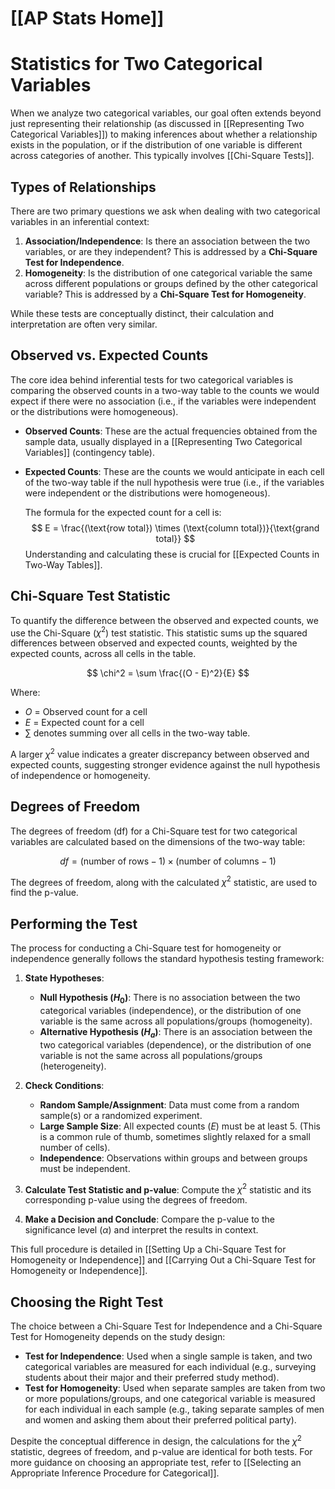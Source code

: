 # [[AP Stats Home]]
# Statistics for Two Categorical Variables

When we analyze two categorical variables, our goal often extends beyond just representing their relationship (as discussed in [[Representing Two Categorical Variables]]) to making inferences about whether a relationship exists in the population, or if the distribution of one variable is different across categories of another. This typically involves [[Chi-Square Tests]].

## Types of Relationships

There are two primary questions we ask when dealing with two categorical variables in an inferential context:

1.  **Association/Independence**: Is there an association between the two variables, or are they independent? This is addressed by a **Chi-Square Test for Independence**.
2.  **Homogeneity**: Is the distribution of one categorical variable the same across different populations or groups defined by the other categorical variable? This is addressed by a **Chi-Square Test for Homogeneity**.

While these tests are conceptually distinct, their calculation and interpretation are often very similar.

## Observed vs. Expected Counts

The core idea behind inferential tests for two categorical variables is comparing the observed counts in a two-way table to the counts we would expect if there were no association (i.e., if the variables were independent or the distributions were homogeneous).

*   **Observed Counts**: These are the actual frequencies obtained from the sample data, usually displayed in a [[Representing Two Categorical Variables]] (contingency table).

*   **Expected Counts**: These are the counts we would anticipate in each cell of the two-way table if the null hypothesis were true (i.e., if the variables were independent or the distributions were homogeneous).

    The formula for the expected count for a cell is:
    $$
    E = \frac{(\text{row total}) \times (\text{column total})}{\text{grand total}}
    $$
    Understanding and calculating these is crucial for [[Expected Counts in Two-Way Tables]].

## Chi-Square Test Statistic

To quantify the difference between the observed and expected counts, we use the Chi-Square ($\chi^2$) test statistic. This statistic sums up the squared differences between observed and expected counts, weighted by the expected counts, across all cells in the table.

$$
\chi^2 = \sum \frac{(O - E)^2}{E}
$$

Where:
*   $O$ = Observed count for a cell
*   $E$ = Expected count for a cell
*   $\sum$ denotes summing over all cells in the two-way table.

A larger $\chi^2$ value indicates a greater discrepancy between observed and expected counts, suggesting stronger evidence against the null hypothesis of independence or homogeneity.

## Degrees of Freedom

The degrees of freedom (df) for a Chi-Square test for two categorical variables are calculated based on the dimensions of the two-way table:

$$
df = (\text{number of rows} - 1) \times (\text{number of columns} - 1)
$$

The degrees of freedom, along with the calculated $\chi^2$ statistic, are used to find the p-value.

## Performing the Test

The process for conducting a Chi-Square test for homogeneity or independence generally follows the standard hypothesis testing framework:

1.  **State Hypotheses**:
    *   **Null Hypothesis ($H_0$)**: There is no association between the two categorical variables (independence), or the distribution of one variable is the same across all populations/groups (homogeneity).
    *   **Alternative Hypothesis ($H_a$)**: There is an association between the two categorical variables (dependence), or the distribution of one variable is not the same across all populations/groups (heterogeneity).

2.  **Check Conditions**:
    *   **Random Sample/Assignment**: Data must come from a random sample(s) or a randomized experiment.
    *   **Large Sample Size**: All expected counts ($E$) must be at least 5. (This is a common rule of thumb, sometimes slightly relaxed for a small number of cells).
    *   **Independence**: Observations within groups and between groups must be independent.

3.  **Calculate Test Statistic and p-value**: Compute the $\chi^2$ statistic and its corresponding p-value using the degrees of freedom.

4.  **Make a Decision and Conclude**: Compare the p-value to the significance level ($\alpha$) and interpret the results in context.

This full procedure is detailed in [[Setting Up a Chi-Square Test for Homogeneity or Independence]] and [[Carrying Out a Chi-Square Test for Homogeneity or Independence]].

## Choosing the Right Test

The choice between a Chi-Square Test for Independence and a Chi-Square Test for Homogeneity depends on the study design:

*   **Test for Independence**: Used when a single sample is taken, and two categorical variables are measured for each individual (e.g., surveying students about their major and their preferred study method).
*   **Test for Homogeneity**: Used when separate samples are taken from two or more populations/groups, and one categorical variable is measured for each individual in each sample (e.g., taking separate samples of men and women and asking them about their preferred political party).

Despite the conceptual difference in design, the calculations for the $\chi^2$ statistic, degrees of freedom, and p-value are identical for both tests. For more guidance on choosing an appropriate test, refer to [[Selecting an Appropriate Inference Procedure for Categorical]].